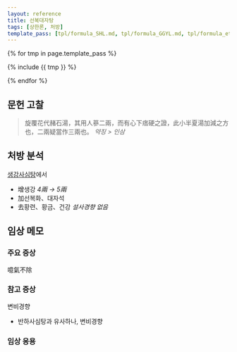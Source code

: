 ```yaml
---
layout: reference
title: 선복대자탕
tags: [상한론, 처방]
template_pass: [tpl/formula_SHL.md, tpl/formula_GGYL.md, tpl/formula_etc.md]
---
```



{% for tmp in page.template_pass %}

{% include {{ tmp }} %}

{% endfor %}

## 문헌 고찰

> 旋覆花代赭石湯，其用人蔘二兩，而有心下痞硬之證，此小半夏湯加減之方也，二兩疑當作三兩也。 _약징 > 인삼_

## 처방 분석

[생강사심탕]({{site.formulaurl}}/생강사심탕)에서
* 增생강 _4兩 → 5兩_
* 加선복화、대자석
* 去황련、황금、건강 _설사경향 없음_

## 임상 메모

### 주요 증상

噫氣不除

### 참고 증상

변비경향
* 반하사심탕과 유사하나, 변비경향

### 임상 응용

